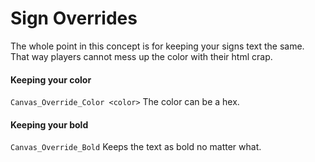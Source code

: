 # Sign Overrides

The whole point in this concept is for keeping your signs text the same. That way players cannot mess up the color with their html crap.

#### Keeping your color
`Canvas_Override_Color <color>`
The color can be a hex.

#### Keeping your bold

`Canvas_Override_Bold`
Keeps the text as bold no matter what.

